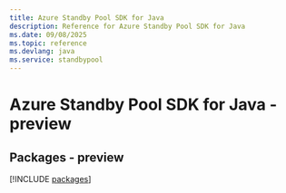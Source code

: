 ```yaml
---
title: Azure Standby Pool SDK for Java
description: Reference for Azure Standby Pool SDK for Java
ms.date: 09/08/2025
ms.topic: reference
ms.devlang: java
ms.service: standbypool
---
```

# Azure Standby Pool SDK for Java - preview
## Packages - preview
[!INCLUDE [packages](standby-pool-index.md)]